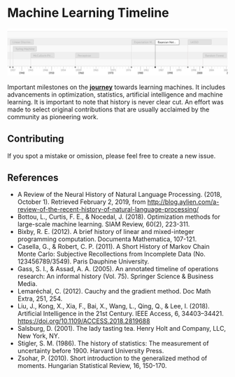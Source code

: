 # Machine Learning Timeline

[![Machine Learning Timeline](cover.png)](https://leandromineti.github.io/ml-timeline/)

Important milestones on the **[journey](https://leandromineti.github.io/ml-timeline)** towards learning machines. It includes advancements in optimization, statistics, artificial intelligence and machine learning. It is important to note that history is never clear cut. An effort was made to select original contributions that are usually acclaimed by the community as pioneering work.

## Contributing

If you spot a mistake or omission, please feel free to create a new issue. 

## References

- A Review of the Neural History of Natural Language Processing. (2018, October 1). Retrieved February 2, 2019, from http://blog.aylien.com/a-review-of-the-recent-history-of-natural-language-processing/
- Bottou, L., Curtis, F. E., & Nocedal, J. (2018). Optimization methods for large-scale machine learning. SIAM Review, 60(2), 223-311.
- Bixby, R. E. (2012). A brief history of linear and mixed-integer programming computation. Documenta Mathematica, 107-121.
- Casella, G., & Robert, C. P. (2011). A Short History of Markov Chain Monte Carlo: Subjective Recollections from Incomplete Data (No. 123456789/3549). Paris Dauphine University.
- Gass, S. I., & Assad, A. A. (2005). An annotated timeline of operations research: An informal history (Vol. 75). Springer Science & Business Media.
- Lemaréchal, C. (2012). Cauchy and the gradient method. Doc Math Extra, 251, 254.
- Liu, J., Kong, X., Xia, F., Bai, X., Wang, L., Qing, Q., & Lee, I. (2018). Artificial Intelligence in the 21st Century. IEEE Access, 6, 34403–34421. https://doi.org/10.1109/ACCESS.2018.2819688
- Salsburg, D. (2001). The lady tasting tea. Henry Holt and Company, LLC, New York, NY.
- Stigler, S. M. (1986). The history of statistics: The measurement of uncertainty before 1900. Harvard University Press.
- Zsohar, P. (2010). Short introduction to the generalized method of moments. Hungarian Statistical Review, 16, 150-170.
